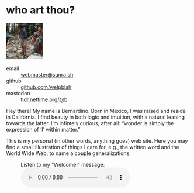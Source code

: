 # who art thou?

<div class="profile">
<img src="assets/images/pfp.jpeg" alt="Backpacking in Kings Canyon National Park (September 2019)" width="100">

<dl>
	<dt>email</dt>
        <dd><a href="mailto:webmaster@sunra.sh">webmaster@sunra.sh</a></dd>
    <dt>github</dt>
        <dd><a href="https://github.com/welpblah">github.com/welpblah</a></dd>
    <dt>mastodon</dt>
        <dd><a href="https://tldr.nettime.org/@b">tldr.nettime.org/@b</a></dd>
    </dl>
</div>

Hey there! My name is Bernardino. Born in México, I was raised and reside in California. I find beauty in both logic and intuition, with a natural leaning towards the latter. I’m infintely curious, after all: “wonder is simply the expression of ‘I’ within matter.”

This is my personal (in other words, anything goes) web site. Here you may find a small illustration of things I care for, e.g., the written word and the World Wide Web, to name a couple generalizations.

<figure>
    <figcaption>Listen to my “Welcome!” message:</figcaption>
    <audio controls src="assets/welcome-to-my-website-message.mp3"></audio>
</figure>